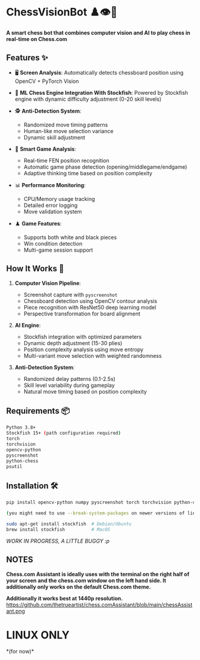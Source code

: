 # ChessVisionBot ♟️👁️🤖

**A smart chess bot that combines computer vision and AI to play chess in real-time on Chess.com**

## Features ✨
- 🖥️ **Screen Analysis**: Automatically detects chessboard position using OpenCV + PyTorch Vision

- 🤖 **ML Chess Engine Integration With Stockfish**: Powered by Stockfish engine with dynamic difficulty adjustment (0-20 skill levels)

- 🕵️ **Anti-Detection System**: 
  - Randomized move timing patterns
  - Human-like move selection variance
  - Dynamic skill adjustment

- 🧠 **Smart Game Analysis**:
  - Real-time FEN position recognition
  - Automatic game phase detection (opening/middlegame/endgame)
  - Adaptive thinking time based on position complexity

- 📊 **Performance Monitoring**:
  - CPU/Memory usage tracking
  - Detailed error logging
  - Move validation system

- ♟️ **Game Features**:
  - Supports both white and black pieces
  - Win condition detection
  - Multi-game session support

## How It Works 🔧
1. **Computer Vision Pipeline**:
   - Screenshot capture with `pyscreenshot`
   - Chessboard detection using OpenCV contour analysis
   - Piece recognition with ResNet50 deep learning model
   - Perspective transformation for board alignment

2. **AI Engine**:
   - Stockfish integration with optimized parameters
   - Dynamic depth adjustment (15-30 plies)
   - Position complexity analysis using move entropy
   - Multi-variant move selection with weighted randomness

3. **Anti-Detection System**:
   - Randomized delay patterns (0.1-2.5s)
   - Skill level variability during gameplay
   - Natural move timing based on position complexity

## Requirements 📦
```bash
Python 3.8+
Stockfish 15+ (path configuration required)
torch
torchvision
opencv-python
pyscreenshot
python-chess
psutil
```
## Installation 🛠️
```bash
pip install opencv-python numpy pyscreenshot torch torchvision python-chess psutil pillow

(you might need to use --break-system-packages on newer versions of linux for that pip command)

sudo apt-get install stockfish  # Debian/Ubuntu
brew install stockfish          # MacOS
```
*WORK IN PROGRESS, A LITTLE BUGGY :p*

## NOTES

**Chess.com Assistant is ideally uses with the terminal on the right half of your screen and the chess.com window on the left hand side. It additionally only works on the default Chess.com theme.**

**Additionally it works best at 1440p resolution.**
https://github.com/thetrueartist/chess.comAssistant/blob/main/chessAssistant.png

<h1> LINUX ONLY </h1> *(for now)*


